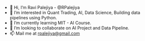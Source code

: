 - 👋 Hi,
  I’m Ravi Palejiya - @RPalejiya
- 👀 I’m interested in Quant Trading, AI, Data Science, Building data pipelines using Python. 
- 🌱 I’m currently learning MIT - AI Course. 
- 💞️ I’m looking to collaborate on AI Project and Data Pipeline.  
- 📫 Mail me at rpalejiya@gmail.com

<!---
RPalejiya/RPalejiya is a ✨ special ✨ repository because its `README.md` (this file) appears on your GitHub profile.
You can click the Preview link to take a look at your changes.
--->
